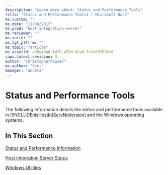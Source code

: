 ```yaml
---
description: "Learn more about: Status and Performance Tools"
title: "Status and Performance Tools1 | Microsoft Docs"
ms.custom: ""
ms.date: "11/30/2017"
ms.prod: "host-integration-server"
ms.reviewer: ""
ms.suite: ""
ms.tgt_pltfrm: ""
ms.topic: "article"
ms.assetid: ad9a4da8-f478-470d-9ce0-7cfe89767bf6
caps.latest.revision: 3
author: "christopherhouser"
ms.author: "test"
manager: "anneta"
---
```

# Status and Performance Tools
The following information details the status and performance tools available in [!INCLUDE[hisHostIntServNoVersion](../includes/hishostintservnoversion-md.md)] and the Windows operating systems.  
  
## In This Section  
 [Status and Performance Information](../core/status-and-performance-information1.md)  
  
 [Host Integration Server Status](../core/host-integration-server-status1.md)  
  
 [Windows Utilities](../core/windows-utilities2.md)
